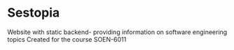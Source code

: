 # Sestopia
Website with static backend- providing information on software engineering topics
Created for the course SOEN-6011
